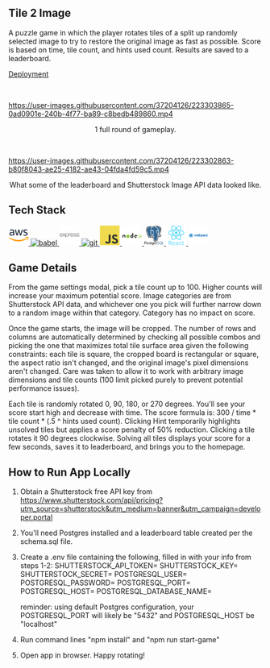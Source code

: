 ## Tile 2 Image ##
  A puzzle game in which the player rotates tiles of a split up randomly selected image to try to restore the original image as fast as possible. Score is based on time, tile count, and hints used count. Results are saved to a leaderboard.


<a href="http://ec2-52-14-197-230.us-east-2.compute.amazonaws.com:3000/">Deployment</a>

<br>

https://user-images.githubusercontent.com/37204126/223303865-0ad0901e-240b-4f77-ba89-c8bedb489860.mp4

<p align="center">1 full round of gameplay.</p>

<br>

https://user-images.githubusercontent.com/37204126/223302863-b80f8043-ae25-4182-ae43-04fda4fd59c5.mp4

<p align="center">What some of the leaderboard and Shutterstock Image API data looked like.</p>

## Tech Stack ##
<p align="left"> <a href="https://aws.amazon.com" target="_blank" rel="noreferrer"> <img src="https://raw.githubusercontent.com/devicons/devicon/master/icons/amazonwebservices/amazonwebservices-original-wordmark.svg" alt="aws" width="40" height="40"/> </a> <a href="https://babeljs.io/" target="_blank" rel="noreferrer"> <img src="https://www.vectorlogo.zone/logos/babeljs/babeljs-icon.svg" alt="babel" width="40" height="40"/> </a> <a href="https://expressjs.com" target="_blank" rel="noreferrer"> <img src="https://raw.githubusercontent.com/devicons/devicon/master/icons/express/express-original-wordmark.svg" alt="express" width="40" height="40"/> </a> <a href="https://git-scm.com/" target="_blank" rel="noreferrer"> <img src="https://www.vectorlogo.zone/logos/git-scm/git-scm-icon.svg" alt="git" width="40" height="40"/> </a> <a href="https://developer.mozilla.org/en-US/docs/Web/JavaScript" target="_blank" rel="noreferrer"> <img src="https://raw.githubusercontent.com/devicons/devicon/master/icons/javascript/javascript-original.svg" alt="javascript" width="40" height="40"/> </a> <a href="https://nodejs.org" target="_blank" rel="noreferrer"> <img src="https://raw.githubusercontent.com/devicons/devicon/master/icons/nodejs/nodejs-original-wordmark.svg" alt="nodejs" width="40" height="40"/> </a> <a href="https://www.postgresql.org" target="_blank" rel="noreferrer"> <img src="https://raw.githubusercontent.com/devicons/devicon/master/icons/postgresql/postgresql-original-wordmark.svg" alt="postgresql" width="40" height="40"/> </a> <a href="https://reactjs.org/" target="_blank" rel="noreferrer"> <img src="https://raw.githubusercontent.com/devicons/devicon/master/icons/react/react-original-wordmark.svg" alt="react" width="40" height="40"/> </a> <a href="https://webpack.js.org" target="_blank" rel="noreferrer"> <img src="https://raw.githubusercontent.com/devicons/devicon/d00d0969292a6569d45b06d3f350f463a0107b0d/icons/webpack/webpack-original-wordmark.svg" alt="webpack" width="40" height="40"/> </a> </p>

## Game Details ##
  From the game settings modal, pick a tile count up to 100. Higher counts will increase your maximum potential score. Image categories are from Shutterstock API data, and whichever one you pick will further narrow down to a random image within that category. Category has no impact on score.

  Once the game starts, the image will be cropped. The number of rows and columns are automatically determined by checking all possible combos and picking the one that maximizes total tile surface area given the following constraints: each tile is square, the cropped board is rectangular or square, the aspect ratio isn't changed, and the original image's pixel dimensions aren't changed. Care was taken to allow it to work with arbitrary image dimensions and tile counts (100 limit picked purely to prevent potential performance issues).

  Each tile is randomly rotated 0, 90, 180, or 270 degrees. You'll see your score start high and decrease with time. The score formula is: 300 / time * tile count * (.5 ^ hints used count). Clicking Hint temporarily highlights unsolved tiles but applies a score penalty of 50% reduction. Clicking a tile rotates it 90 degrees clockwise. Solving all tiles displays your score for a few seconds, saves it to leaderboard, and brings you to the homepage.

## How to Run App Locally ##
  1. Obtain a Shutterstock free API key from https://www.shutterstock.com/api/pricing?utm_source=shutterstock&utm_medium=banner&utm_campaign=developer.portal

  2. You'll need Postgres installed and a leaderboard table created per the schema.sql file.

  3. Create a .env file containing the following, filled in with your info from steps 1-2:
      SHUTTERSTOCK_API_TOKEN=
      SHUTTERSTOCK_KEY=
      SHUTTERSTOCK_SECRET=
      POSTGRESQL_USER=
      POSTGRESQL_PASSWORD=
      POSTGRESQL_PORT=
      POSTGRESQL_HOST=
      POSTGRESQL_DATABASE_NAME=

      reminder: using default Postgres configuration, your POSTGRESQL_PORT will likely be "5432" and POSTGRESQL_HOST be "localhost"

  4. Run command lines "npm install" and "npm run start-game"

  5. Open app in browser. Happy rotating!
